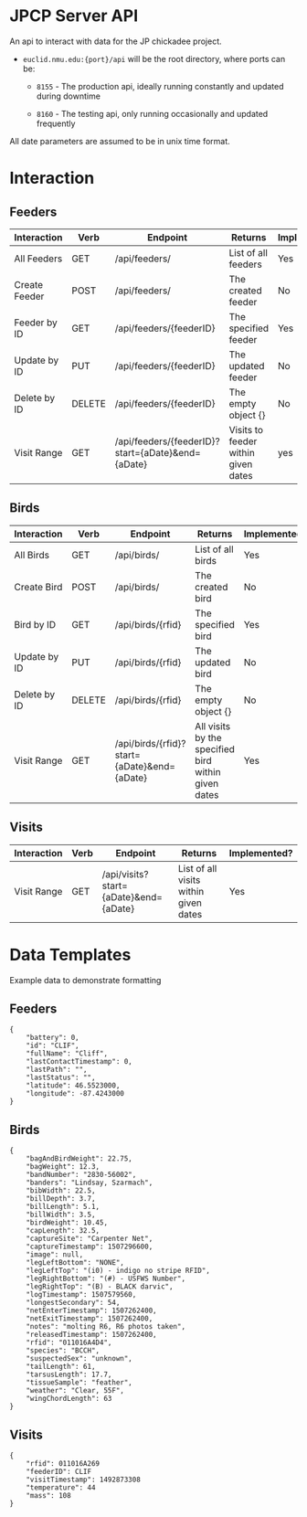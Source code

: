 # JPCP Server API

An api to interact with data for the JP chickadee project. 

+ `euclid.nmu.edu:{port}/api` will be the root directory, where ports can be:
	
	+ `8155` - The production api, ideally running constantly and updated during downtime
	
	+ `8160` - The testing api, only running occasionally and updated frequently

All date parameters are assumed to be in unix time format.


# Interaction

## Feeders

| Interaction   | Verb   | Endpoint                                                | Returns                                  | Implemented? |
|---------------|--------|---------------------------------------------------------|------------------------------------------| -------------|
| All Feeders   | GET    | /api/feeders/                                           | List of all feeders                      | Yes          |
| Create Feeder | POST   | /api/feeders/                                           | The created feeder                       | No           |
| Feeder by ID  | GET    | /api/feeders/{feederID}                                 | The specified feeder                     | Yes          |
| Update by ID  | PUT    | /api/feeders/{feederID}                                 | The updated feeder                       | No           |
| Delete by ID  | DELETE | /api/feeders/{feederID}                                 | The empty object {}                      | No           |
| Visit Range   | GET    | /api/feeders/{feederID}?start={aDate}&end={aDate}       | Visits to feeder within given dates      | yes          |

## Birds

| Interaction   | Verb   | Endpoint                                                | Returns                                  | Implemented? |
|---------------|--------|---------------------------------------------------------|------------------------------------------| -------------|
| All Birds     | GET    | /api/birds/                                             | List of all birds                        | Yes          |
| Create Bird   | POST   | /api/birds/                                             | The created bird                         | No           |
| Bird by ID    | GET    | /api/birds/{rfid}                                       | The specified bird                       | Yes          |
| Update by ID  | PUT    | /api/birds/{rfid}                                       | The updated bird                         | No           |
| Delete by ID  | DELETE | /api/birds/{rfid}                                       | The empty object {}                      | No           |
| Visit Range   | GET    | /api/birds/{rfid}?start={aDate}&end={aDate}             | All visits by the specified bird within given dates| Yes |

## Visits

| Interaction   | Verb   | Endpoint                                                | Returns                                  | Implemented? |
|---------------|--------|---------------------------------------------------------|------------------------------------------|--------------|
| Visit Range   | GET    | /api/visits?start={aDate}&end={aDate}                   | List of all visits within given dates    | Yes |

# Data Templates

Example data to demonstrate formatting

## Feeders
```
{
	"battery": 0, 
	"id": "CLIF", 
	"fullName": "Cliff", 
	"lastContactTimestamp": 0, 
	"lastPath": "", 
	"lastStatus": "", 
	"latitude": 46.5523000, 
	"longitude": -87.4243000
}
```
## Birds
```
{
	"bagAndBirdWeight": 22.75, 
	"bagWeight": 12.3, 
	"bandNumber": "2830-56002", 
	"banders": "Lindsay, Szarmach", 
	"bibWidth": 22.5, 
	"billDepth": 3.7, 
	"billLength": 5.1, 
	"billWidth": 3.5, 
	"birdWeight": 10.45, 
	"capLength": 32.5, 
	"captureSite": "Carpenter Net", 
	"captureTimestamp": 1507296600, 
	"image": null, 
	"legLeftBottom": "NONE", 
	"legLeftTop": "(i0) - indigo no stripe RFID", 
	"legRightBottom": "(#) - USFWS Number", 
	"legRightTop": "(B) - BLACK darvic", 
	"logTimestamp": 1507579560, 
	"longestSecondary": 54, 
	"netEnterTimestamp": 1507262400, 
	"netExitTimestamp": 1507262400, 
	"notes": "molting R6, R6 photos taken", 
	"releasedTimestamp": 1507262400, 
	"rfid": "011016A4D4", 
	"species": "BCCH", 
	"suspectedSex": "unknown", 
	"tailLength": 61, 
	"tarsusLength": 17.7, 
	"tissueSample": "feather", 
	"weather": "Clear, 55F", 
	"wingChordLength": 63
}
```
## Visits
```
{
	"rfid": 011016A269
	"feederID": CLIF
	"visitTimestamp": 1492873308
	"temperature": 44
	"mass": 108
}
```
